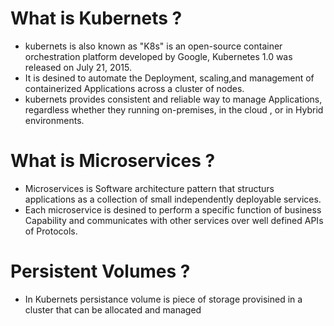 # What is Kubernets ?
- kubernets is also known as "K8s" is an open-source container orchestration platform developed by Google, Kubernetes 1.0 was released on July 21, 2015.
- It is desined to automate the Deployment, scaling,and management of containerized Applications across a cluster of nodes.
- kubernets provides consistent and reliable way to manage Applications, regardless whether they running on-premises, in the cloud , or in Hybrid environments.

# What is Microservices ?
- Microservices is Software architecture pattern that structurs applications as a collection of small independently deployable services.
- Each microservice is desined to perform a specific function of business Capability and communicates with other services over well defined  APIs of Protocols.

# Persistent Volumes ?
- In Kubernets persistance volume is piece of storage provisined in a cluster that can be allocated and managed 
